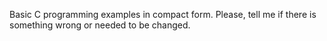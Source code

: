 Basic C programming examples in compact form. Please, tell me if there is something wrong or needed to be changed.
